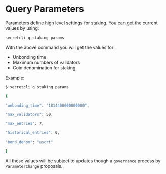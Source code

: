 # Query Parameters

Parameters define high level settings for staking. You can get the current values by using:

```bash
secretcli q staking params
```

With the above command you will get the values for:

* Unbonding time
* Maximum numbers of validators
* Coin denomination for staking

Example:

```bash
$ secretcli q staking params

{

"unbonding_time": "1814400000000000",

"max_validators": 50,

"max_entries": 7,

"historical_entries": 0,

"bond_denom": "uscrt"

}
```

All these values will be subject to updates though a `governance` process by `ParameterChange` proposals.
